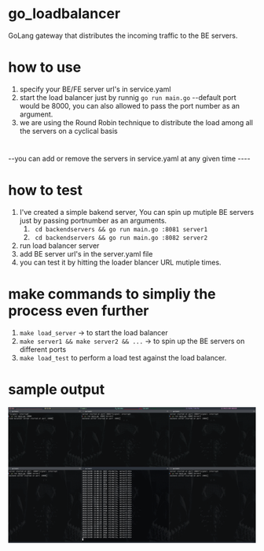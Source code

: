# go_loadbalancer
GoLang gateway that distributes the incoming traffic to the BE servers.

# how to use
1. specify your BE/FE server url's in service.yaml
2. start the load balancer just by runnig `go run main.go` --default port would be 8000, you can also allowed to pass the port number as an argument.
3. we are using the Round Robin technique to distribute the load among all the servers on a cyclical basis
#
--you can add or remove the servers in service.yaml at any given time ----
# how to test
1. I've created a simple bakend server, You can spin up mutiple BE servers just by passing portnumber as an arguments.
   1. ` cd backendservers && go run main.go :8081 server1`
   1. ` cd backendservers && go run main.go :8082 server2`
2. run load balancer server 
3. add BE server url's in the server.yaml file
4. you can test it by hitting the loader blancer URL mutiple times.

# make commands to simpliy the process even further
1. `make load_server` -> to start the load balancer
2. `make server1 && make server2 && ...` -> to spin up the BE servers on different ports
3. `make load_test` to perform a load test against the load balancer.

# sample output
![Alt text](asserts/img1.png?raw=true "Title")

   


